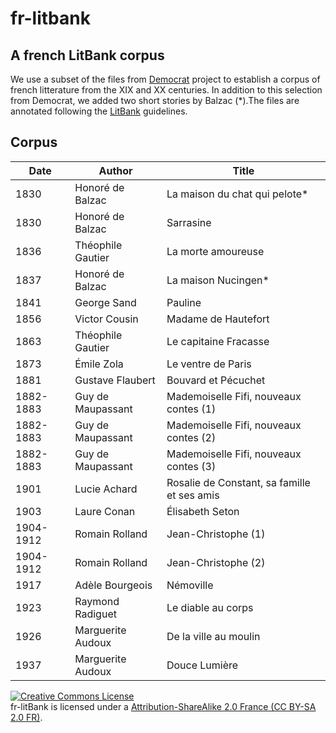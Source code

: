 # fr-litbank
## A french LitBank corpus

We use a subset of the files from [Democrat](https://www.ortolang.fr/market/corpora/democrat/) project to establish a corpus of french litterature from the XIX and XX centuries. In addition to this selection from Democrat,
we added two short stories by Balzac (\*).The files are annotated following the [LitBank](https://github.com/dbamman/litbank) guidelines.


## Corpus

|Date|Author|Title|
|---|---|---|
|1830|Honoré de Balzac|La maison du chat qui pelote*|
|1830|Honoré de Balzac|Sarrasine|
|1836|Théophile Gautier|La morte amoureuse|
|1837|Honoré de Balzac|La maison Nucingen*|
|1841|George Sand|Pauline|
|1856|Victor Cousin|Madame de Hautefort|ok|ok|			
|1863|Théophile Gautier|Le capitaine Fracasse|
|1873|Émile Zola|Le ventre de Paris|
|1881|Gustave Flaubert|Bouvard et Pécuchet|
|1882-1883|Guy de Maupassant|Mademoiselle Fifi, nouveaux contes (1)|
|1882-1883|Guy de Maupassant|Mademoiselle Fifi, nouveaux contes (2)|
|1882-1883|Guy de Maupassant|Mademoiselle Fifi, nouveaux contes (3)|
|1901|Lucie Achard|Rosalie de Constant, sa famille et ses amis|
|1903|Laure Conan|Élisabeth Seton|
|1904-1912|Romain Rolland|Jean-Christophe (1)|
|1904-1912|Romain Rolland|Jean-Christophe (2)|
|1917|Adèle Bourgeois|Némoville|
|1923|Raymond Radiguet|Le diable au corps|
|1926|Marguerite Audoux|De la ville au moulin|
|1937|Marguerite Audoux|Douce Lumière|


<a rel="license" href="https://creativecommons.org/licenses/by-sa/4.0/"><img alt="Creative Commons License" style="border-width:0" src="https://i.creativecommons.org/l/by/4.0/88x31.png" /></a>
<br/>fr-litBank is licensed under a <a rel="license" href="https://creativecommons.org/licenses/by-sa/4.0/">Attribution-ShareAlike 2.0 France (CC BY-SA 2.0 FR)</a>.
